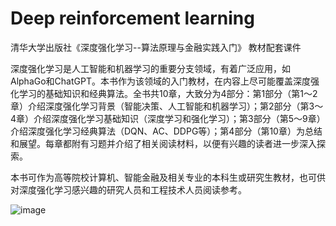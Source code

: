 # Deep reinforcement learning
 清华大学出版社《深度强化学习--算法原理与金融实践入门》 教材配套课件

 深度强化学习是人工智能和机器学习的重要分支领域，有着广泛应用，如AlphaGo和ChatGPT。本书作为该领域的入门教材，在内容上尽可能覆盖深度强化学习的基础知识和经典算法。全书共10章，大致分为4部分：第1部分（第1～2章）介绍深度强化学习背景（智能决策、人工智能和机器学习）；第2部分（第3～4章）介绍深度强化学习基础知识（深度学习和强化学习）；第3部分（第5～9章）介绍深度强化学习经典算法（DQN、AC、DDPG等）；第4部分（第10章）为总结和展望。每章都附有习题并介绍了相关阅读材料，以便有兴趣的读者进一步深入探索。

本书可作为高等院校计算机、智能金融及相关专业的本科生或研究生教材，也可供对深度强化学习感兴趣的研究人员和工程技术人员阅读参考。

![image](https://github.com/Jevon-Ecust/Deep-reinforcement-learning/assets/99851530/1eaa8cbd-1af2-435d-8b0b-fcabb86c3ddc)

